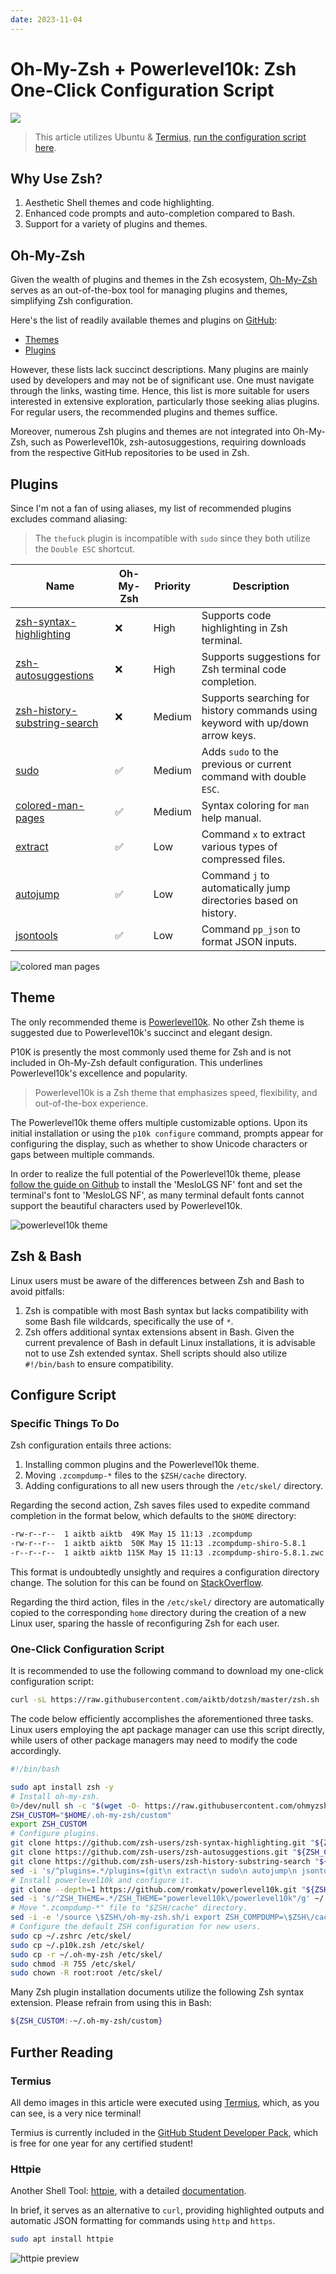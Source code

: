 ```yaml
---
date: 2023-11-04
---
```


# Oh-My-Zsh + Powerlevel10k: Zsh One-Click Configuration Script

![](/img/2023-11-03-19-19.webp)

> This article utilizes Ubuntu & [Termius](https://termius.com/), [run the configuration script here](#one-click-configuration-script).

## Why Use Zsh?

1. Aesthetic Shell themes and code highlighting.
2. Enhanced code prompts and auto-completion compared to Bash.
3. Support for a variety of plugins and themes.

## Oh-My-Zsh

Given the wealth of plugins and themes in the Zsh ecosystem, [Oh-My-Zsh](https://ohmyz.sh/) serves as an out-of-the-box tool for managing plugins and themes, simplifying Zsh configuration.

Here's the list of readily available themes and plugins on [GitHub](https://github.com/ohmyzsh/ohmyzsh):

- [Themes](https://github.com/ohmyzsh/ohmyzsh/wiki/Themes)
- [Plugins](https://github.com/ohmyzsh/ohmyzsh/wiki/Plugins)

However, these lists lack succinct descriptions. Many plugins are mainly used by developers and may not be of significant use. One must navigate through the links, wasting time. Hence, this list is more suitable for users interested in extensive exploration, particularly those seeking alias plugins. For regular users, the recommended plugins and themes suffice.

Moreover, numerous Zsh plugins and themes are not integrated into Oh-My-Zsh, such as Powerlevel10k, zsh-autosuggestions, requiring downloads from the respective GitHub repositories to be used in Zsh.

## Plugins

Since I'm not a fan of using aliases, my list of recommended plugins excludes command aliasing:

> The `thefuck` plugin is incompatible with `sudo` since they both utilize the `Double ESC` shortcut.

| Name                                                                                          | Oh-My-Zsh | Priority | Description                                                                    |
| --------------------------------------------------------------------------------------------- | --------- | -------- | ------------------------------------------------------------------------------ |
| [zsh-syntax-highlighting](https://github.com/zsh-users/zsh-syntax-highlighting)               | ❌        | High     | Supports code highlighting in Zsh terminal.                                    |
| [zsh-autosuggestions](https://github.com/zsh-users/zsh-autosuggestions)                       | ❌        | High     | Supports suggestions for Zsh terminal code completion.                         |
| [zsh-history-substring-search](https://github.com/zsh-users/zsh-history-substring-search)     | ❌        | Medium   | Supports searching for history commands using keyword with up/down arrow keys. |
| [sudo](https://github.com/ohmyzsh/ohmyzsh/tree/master/plugins/sudo)                           | ✅        | Medium   | Adds `sudo` to the previous or current command with double `ESC`.              |
| [colored-man-pages](https://github.com/ohmyzsh/ohmyzsh/tree/master/plugins/colored-man-pages) | ✅        | Medium   | Syntax coloring for `man` help manual.                                         |
| [extract](https://github.com/le0me55i/zsh-extract)                                            | ✅        | Low      | Command `x` to extract various types of compressed files.                      |
| [autojump](https://github.com/wting/autojump)                                                 | ✅        | Low      | Command `j` to automatically jump directories based on history.                |
| [jsontools](https://github.com/ohmyzsh/ohmyzsh/tree/master/plugins/jsontools)                 | ✅        | Low      | Command `pp_json` to format JSON inputs.                                       |

![colored man pages](/img/2023-11-03-18-21.webp)

## Theme

The only recommended theme is [Powerlevel10k](https://github.com/romkatv/powerlevel10k). No other Zsh theme is suggested due to Powerlevel10k's succinct and elegant design.

P10K is presently the most commonly used theme for Zsh and is not included in Oh-My-Zsh default configuration. This underlines Powerlevel10k's excellence and popularity.

> Powerlevel10k is a Zsh theme that emphasizes speed, flexibility, and out-of-the-box experience.

The Powerlevel10k theme offers multiple customizable options. Upon its initial installation or using the `p10k configure` command, prompts appear for configuring the display, such as whether to show Unicode characters or gaps between multiple commands.

In order to realize the full potential of the Powerlevel10k theme, please [follow the guide on Github](https://github.com/romkatv/powerlevel10k/blob/master/font.md) to install the 'MesloLGS NF' font and set the terminal's font to 'MesloLGS NF', as many terminal default fonts cannot support the beautiful characters used by Powerlevel10k.

![powerlevel10k theme](/img/2023-11-03-18-48.webp)

## Zsh & Bash

Linux users must be aware of the differences between Zsh and Bash to avoid pitfalls:

1. Zsh is compatible with most Bash syntax but lacks compatibility with some Bash file wildcards, specifically the use of `*`.
2. Zsh offers additional syntax extensions absent in Bash. Given the current prevalence of Bash in default Linux installations, it is advisable not to use Zsh extended syntax. Shell scripts should also utilize `#!/bin/bash` to ensure compatibility.

## Configure Script

### Specific Things To Do

Zsh configuration entails three actions:

1. Installing common plugins and the Powerlevel10k theme.
2. Moving `.zcompdump-*` files to the `$ZSH/cache` directory.
3. Adding configurations to all new users through the `/etc/skel/` directory.

Regarding the second action, Zsh saves files used to expedite command completion in the format below, which defaults to the `$HOME` directory:

```bash
-rw-r--r--  1 aiktb aiktb  49K May 15 11:13 .zcompdump
-rw-r--r--  1 aiktb aiktb  50K May 15 11:13 .zcompdump-shiro-5.8.1
-r--r--r--  1 aiktb aiktb 115K May 15 11:13 .zcompdump-shiro-5.8.1.zwc
```

This format is undoubtedly unsightly and requires a configuration directory change. The solution for this can be found on [StackOverflow](https://stackoverflow.com/questions/62931101/i-have-multiple-files-of-zcompdump-why-do-i-have-multiple-files-of-these/76332959#76332959).

Regarding the third action, files in the `/etc/skel/` directory are automatically copied to the corresponding `home` directory during the creation of a new Linux user, sparing the hassle of reconfiguring Zsh for each user.

### One-Click Configuration Script

It is recommended to use the following command to download my one-click configuration script:

```bash
curl -sL https://raw.githubusercontent.com/aiktb/dotzsh/master/zsh.sh | bash && zsh
```

The code below efficiently accomplishes the aforementioned three tasks. Linux users employing the apt package manager can use this script directly, while users of other package managers may need to modify the code accordingly.

```bash
#!/bin/bash

sudo apt install zsh -y
# Install oh-my-zsh.
0>/dev/null sh -c "$(wget -O- https://raw.githubusercontent.com/ohmyzsh/ohmyzsh/master/tools/install.sh)"
ZSH_CUSTOM="$HOME/.oh-my-zsh/custom"
export ZSH_CUSTOM
# Configure plugins.
git clone https://github.com/zsh-users/zsh-syntax-highlighting.git "${ZSH_CUSTOM}"/plugins/zsh-syntax-highlighting
git clone https://github.com/zsh-users/zsh-autosuggestions.git "${ZSH_CUSTOM}"/plugins/zsh-autosuggestions
git clone https://github.com/zsh-users/zsh-history-substring-search "${ZSH_CUSTOM}"/plugins/zsh-history-substring-search
sed -i 's/^plugins=.*/plugins=(git\n extract\n sudo\n autojump\n jsontools\n colored-man-pages\n zsh-autosuggestions\n zsh-syntax-highlighting\n zsh-history-substring-search\n)/g' ~/.zshrc
# Install powerlevel10k and configure it.
git clone --depth=1 https://github.com/romkatv/powerlevel10k.git "${ZSH_CUSTOM}"/themes/powerlevel10k
sed -i 's/^ZSH_THEME=.*/ZSH_THEME="powerlevel10k\/powerlevel10k"/g' ~/.zshrc
# Move ".zcompdump-*" file to "$ZSH/cache" directory.
sed -i -e '/source \$ZSH\/oh-my-zsh.sh/i export ZSH_COMPDUMP=\$ZSH\/cache\/.zcompdump-\$HOST' ~/.zshrc
# Configure the default ZSH configuration for new users.
sudo cp ~/.zshrc /etc/skel/
sudo cp ~/.p10k.zsh /etc/skel/
sudo cp -r ~/.oh-my-zsh /etc/skel/
sudo chmod -R 755 /etc/skel/
sudo chown -R root:root /etc/skel/
```

Many Zsh plugin installation documents utilize the following Zsh syntax extension. Please refrain from using this in Bash:

```sh
${ZSH_CUSTOM:-~/.oh-my-zsh/custom}
```

## Further Reading

### Termius

All demo images in this article were executed using [Termius](https://termius.com), which, as you can see, is a very nice terminal!

Termius is currently included in the [GitHub Student Developer Pack](https://education.github.com/pack), which is free for one year for any certified student!

### Httpie

Another Shell Tool: [httpie](https://github.com/httpie/httpie), with a detailed [documentation](https://httpie.io/docs/cli).

In brief, it serves as an alternative to `curl`, providing highlighted outputs and automatic JSON formatting for commands using `http` and `https`.

```bash
sudo apt install httpie
```

![httpie preview](/img/2023-11-03-18-52.webp)
